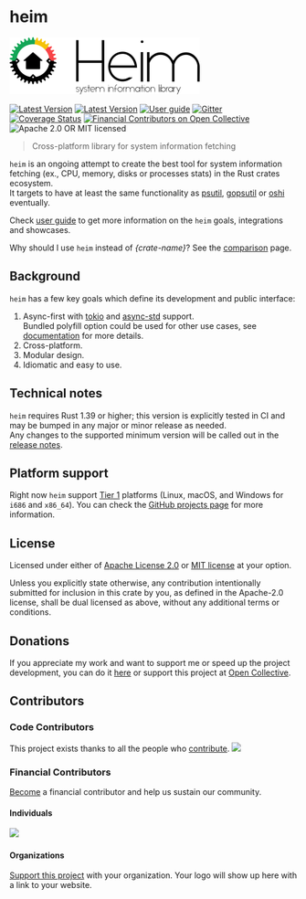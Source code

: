 # heim

![Project banner](./.github/readme-logo.png)

[![Latest Version](https://img.shields.io/crates/v/heim.svg)](https://crates.io/crates/heim)
[![Latest Version](https://docs.rs/heim/badge.svg)](https://docs.rs/heim)
[![User guide](https://img.shields.io/badge/user%20guide-book-brightgreen)](https://heim-rs.github.io/book/)
[![Gitter](https://badges.gitter.im/heim-rs/heim.svg)](https://gitter.im/heim-rs/heim)\
[![Coverage Status](https://github.com/heim-rs/heim/workflows/Continuous%20integration/badge.svg)](https://github.com/heim-rs/heim/actions?workflow=Continuous+integration)
[![Financial Contributors on Open Collective](https://opencollective.com/heim-rs/all/badge.svg?label=financial+contributors)](https://opencollective.com/heim-rs)
![Apache 2.0 OR MIT licensed](https://img.shields.io/badge/license-Apache2.0%2FMIT-blue.svg)

> Cross-platform library for system information fetching

`heim` is an ongoing attempt to create the best tool for system information fetching
(ex., CPU, memory, disks or processes stats) in the Rust crates ecosystem.\
It targets to have at least the same functionality as
[psutil](https://github.com/giampaolo/psutil),
[gopsutil](https://github.com/shirou/gopsutil) or
[oshi](https://github.com/oshi/oshi) eventually.

Check [user guide](https://heim-rs.github.io/book/) to get more information
on the `heim` goals, integrations and showcases.

Why should I use `heim` instead of *{crate-name}*?
See the [comparison](https://github.com/heim-rs/heim/blob/master/COMPARISON.md) page.

## Background

`heim` has a few key goals which define its development and public interface:

 1. Async-first with [tokio](https://tokio.rs) and [async-std](https://async.rs) support.\
    Bundled polyfill option could be used for other use cases, see [documentation](https://docs.rs/heim)
    for more details.
 2. Cross-platform.
 3. Modular design.
 4. Idiomatic and easy to use.

## Technical notes

`heim` requires Rust 1.39 or higher; this version is explicitly tested in CI
and may be bumped in any major or minor release as needed.\
Any changes to the supported minimum version will be called out in the
[release notes](https://github.com/heim-rs/heim/blob/master/CHANGELOG.md).

## Platform support

Right now `heim` support [Tier 1](https://forge.rust-lang.org/platform-support.html#tier-1)
platforms (Linux, macOS, and Windows for `i686` and `x86_64`).
You can check the [GitHub projects page](https://github.com/heim-rs/heim/projects)
for more information.

## License

Licensed under either of [Apache License 2.0](https://github.com/heim-rs/heim/blob/master/LICENSE-APACHE)
or [MIT license](https://github.com/heim-rs/heim/blob/master/LICENSE-MIT) at your option.

Unless you explicitly state otherwise, any contribution intentionally submitted for inclusion in this crate by you,
as defined in the Apache-2.0 license, shall be dual licensed as above, without any additional terms or conditions.

## Donations

If you appreciate my work and want to support me or speed up the project development,
you can do it [here](https://svartalf.info/donate/) or
support this project at [Open Collective](https://opencollective.com/heim-rs).

## Contributors

### Code Contributors

This project exists thanks to all the people who [contribute](CONTRIBUTE.md).
<a href="https://github.com/heim-rs/heim/graphs/contributors"><img src="https://opencollective.com/heim-rs/contributors.svg?width=890&button=false" /></a>

### Financial Contributors

[Become](https://opencollective.com/heim-rs/contribute) a financial contributor and help us sustain our community.

#### Individuals

<a href="https://opencollective.com/heim-rs"><img src="https://opencollective.com/heim-rs/individuals.svg?width=890"></a>

#### Organizations

[Support this project](https://opencollective.com/heim-rs/contribute) with your organization. Your logo will show up here with a link to your website.
